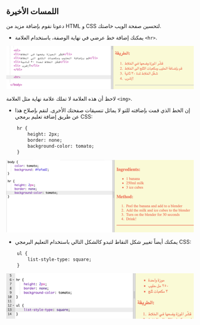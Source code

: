 ## اللمسات الأخيرة

دعونا نقوم بإضافة مزيد من HTML و CSS لتحسين صفحة الويب خاصتك.

+ يمكنك إضافة خط عرضي في نهاية الوصفة، باستخدام العلامة `<hr>`.

![لقطة شاشة](images/recipe-hr.png)

لاحظ أن هذه العلامة لا تملك علامة نهاية مثل العلامة `<img>`.

+ إن الخط الذي قمت بإضافته للتو لا يماثل تنسيقات صفحتك الأخرى. لنقم بإصلاح هذا عن طريق إضافة تعليم برمجي CSS:
```
    hr {
        height: 2px;
        border: none;
        background-color: tomato;
    }
```    

![لقطة الشاشة](images/recipe-hr-css.png)

+ يمكنك أيضاً تغيير شكل النقاط لتبدو كالشكل التالي باستخدام التعليم البرمجي CSS:
```
    ul {
        list-style-type: square;
    }
```    

![لقطة الشاشة](images/recipe-ul-css.png)